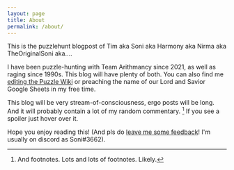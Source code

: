 ```yaml
---
layout: page
title: About
permalink: /about/
---
```


This is the puzzlehunt blogpost of Tim aka Soni aka Harmony aka Nirma aka TheOriginalSoni aka....

I have been puzzle-hunting with Team Arithmancy since 2021, as well as raging since 1990s. This blog will have plenty of both. You can also find me [editing the Puzzle Wiki](https://www.puzzles.wiki/wiki/User:Soni) or preaching the name of our Lord and Savior Google Sheets in my free time.

This blog will be very stream-of-consciousness, ergo posts will be long. And it will probably contain a lot of my random commentary. [^1] If you see a <span class="spoiler">spoiler</span> just hover over it.

[^1]: And footnotes. Lots and lots of footnotes. Likely.

Hope you enjoy reading this! (And pls do [leave me some feedback](https://discord.com/users/238178647033249792)! I'm usually on discord as Soni#3662).